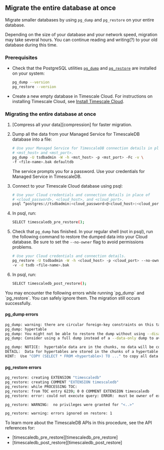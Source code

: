 ## Migrate the entire database at once

Migrate smaller databases by using `pg_dump` and `pg_restore` on your entire
database.

<highlight type="note">
Depending on the size of your database and your network speed, migration may
take several hours. You can continue reading and writing(?) to your old database
during this time.
</highlight>

### Prerequisites

- Check that the PostgreSQL utilities [`pg_dump`][pg_dump] and
  [`pg_restore`][pg_restore] are installed on your system:

  ```bash
  pg_dump --version
  pg_restore --version
  ```

- Create a new empty database in Timescale Cloud. For instructions on installing
  Timescale Cloud, see [Install Timescale Cloud][install-timescale-cloud].

### Migrating the entire database at once

<procedure>

1. [Compress all your data][compression] for faster migration.

1. Dump all the data from your Managed Service for TimescaleDB database into a
   file:

   ```bash
   # Use your Managed Service for TimescaleDB connection details in place of 
   # <mst_host> and <mst_port>.
   pg_dump -U tsdbadmin -W -h <mst_host> -p <mst_port> -Fc -v \
   -f <file-name>.bak defaultdb
   ```

   The service prompts you for a password. Use your credentials for Managed
   Service in TimescaleDB.

1. Connect to your Timescale Cloud database using psql:

   ```bash
   # Use your Cloud credentials and connection details in place of 
   # <cloud_password>, <cloud_host>, and <cloud_port>.
   psql “postgres://tsdbadmin:<cloud_password>@<cloud_host>:<cloud_port>/tsdb?sslmode=require”
   ```

1. In psql, run:

   ```bash
   SELECT timescaledb_pre_restore();
   ```

1. Check that `pg_dump` has finished. In your regular shell (not in psql), run
   the following command to restore the dumped data into your Cloud database. Be
   sure to set the `--no-owner` flag to avoid permissions problems.

    ```bash
    # Use your Cloud credentials and connection details.
   pg_restore -U tsdbadmin -W -h <cloud_host> -p <cloud_port> --no-owner -Fc \
   -v -d tsdb <file-name>.bak
    ```

1. In psql, run:

    ```bash
    SELECT timescaledb_post_restore();
    ```

</procedure>

<highlight type="note">
You may encounter the following errors while running `pg_dump` and `pg_restore`.
You can safely ignore them. The migration still occurs successfully.
</highlight>

#### pg_dump errors

```bash
pg_dump: warning: there are circular foreign-key constraints on this table:
pg_dump: hypertable
pg_dump: You might not be able to restore the dump without using --disable-triggers or temporarily dropping the constraints.
pg_dump: Consider using a full dump instead of a --data-only dump to avoid this problem.
```

```bash
pg_dump: NOTICE:  hypertable data are in the chunks, no data will be copied
DETAIL:  Data for hypertables are stored in the chunks of a hypertable so COPY TO of a hypertable will not copy any data.
HINT:  Use "COPY (SELECT * FROM <hypertable>) TO ..." to copy all data in hypertable, or copy each chunk individually.
```

#### pg_restore errors

```bash
pg_restore: creating EXTENSION "timescaledb"
pg_restore: creating COMMENT "EXTENSION timescaledb"
pg_restore: while PROCESSING TOC:
pg_restore: from TOC entry 6239; 0 0 COMMENT EXTENSION timescaledb 
pg_restore: error: could not execute query: ERROR:  must be owner of extension timescaledb
```

```bash
​​pg_restore: WARNING:  no privileges were granted for "<..>"
```

```bash
pg_restore: warning: errors ignored on restore: 1
```

To learn more about the TimescaleDB APIs in this procedure, see the API
references for: 

- [timescaledb_pre_restore][timescaledb_pre_restore]
- [timescaledb_post_restore][timescaledb_post_restore]

[cagg-policy]: /how-to-guides/continuous-aggregates/refresh-policies/
[compression-policy]: /getting-started/compress-data/#enable-timescaledb-compression-on-the-hypertable
[create_hypertable]: /api/:currentVersion:/hypertable/create_hypertable/
[install-timescale-cloud]: /install/:currentVersion:/installation-cloud/
[pg_dump]: https://www.postgresql.org/docs/current/app-pgdump.html
[pg_restore]: https://www.postgresql.org/docs/9.2/app-pgrestore.html 
[retention-policy]: /how-to-guides/data-retention/create-a-retention-policy/
[reorder-policy]: /api/:currentVersion:/hypertable/add_reorder_policy/
